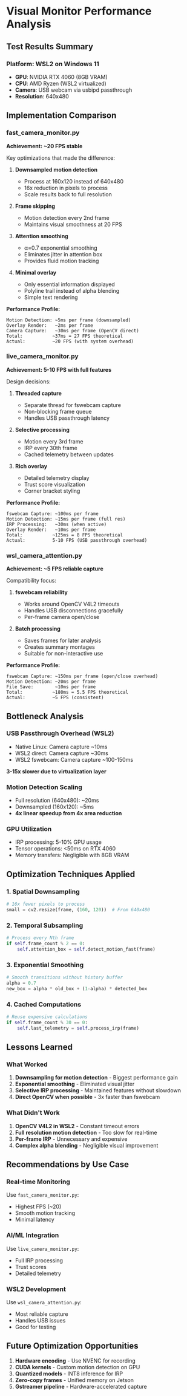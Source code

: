 # Visual Monitor Performance Analysis

## Test Results Summary

### Platform: WSL2 on Windows 11
- **GPU**: NVIDIA RTX 4060 (8GB VRAM)
- **CPU**: AMD Ryzen (WSL2 virtualized)
- **Camera**: USB webcam via usbipd passthrough
- **Resolution**: 640x480

## Implementation Comparison

### fast_camera_monitor.py
**Achievement: ~20 FPS stable**

Key optimizations that made the difference:
1. **Downsampled motion detection**
   - Process at 160x120 instead of 640x480
   - 16x reduction in pixels to process
   - Scale results back to full resolution

2. **Frame skipping**
   - Motion detection every 2nd frame
   - Maintains visual smoothness at 20 FPS

3. **Attention smoothing**
   - α=0.7 exponential smoothing
   - Eliminates jitter in attention box
   - Provides fluid motion tracking

4. **Minimal overlay**
   - Only essential information displayed
   - Polyline trail instead of alpha blending
   - Simple text rendering

**Performance Profile:**
```
Motion Detection: ~5ms per frame (downsampled)
Overlay Render:   ~2ms per frame
Camera Capture:   ~30ms per frame (OpenCV direct)
Total:           ~37ms = 27 FPS theoretical
Actual:          ~20 FPS (with system overhead)
```

### live_camera_monitor.py
**Achievement: 5-10 FPS with full features**

Design decisions:
1. **Threaded capture**
   - Separate thread for fswebcam capture
   - Non-blocking frame queue
   - Handles USB passthrough latency

2. **Selective processing**
   - Motion every 3rd frame
   - IRP every 30th frame
   - Cached telemetry between updates

3. **Rich overlay**
   - Detailed telemetry display
   - Trust score visualization
   - Corner bracket styling

**Performance Profile:**
```
fswebcam Capture: ~100ms per frame
Motion Detection: ~15ms per frame (full res)
IRP Processing:   ~30ms (when active)
Overlay Render:   ~10ms per frame
Total:           ~125ms = 8 FPS theoretical
Actual:          5-10 FPS (USB passthrough overhead)
```

### wsl_camera_attention.py
**Achievement: ~5 FPS reliable capture**

Compatibility focus:
1. **fswebcam reliability**
   - Works around OpenCV V4L2 timeouts
   - Handles USB disconnections gracefully
   - Per-frame camera open/close

2. **Batch processing**
   - Saves frames for later analysis
   - Creates summary montages
   - Suitable for non-interactive use

**Performance Profile:**
```
fswebcam Capture: ~150ms per frame (open/close overhead)
Motion Detection: ~20ms per frame
File Save:        ~10ms per frame
Total:           ~180ms = 5.5 FPS theoretical
Actual:          ~5 FPS (consistent)
```

## Bottleneck Analysis

### USB Passthrough Overhead (WSL2)
- Native Linux: Camera capture ~10ms
- WSL2 direct: Camera capture ~30ms
- WSL2 fswebcam: Camera capture ~100-150ms

**3-15x slower due to virtualization layer**

### Motion Detection Scaling
- Full resolution (640x480): ~20ms
- Downsampled (160x120): ~5ms
- **4x linear speedup from 4x area reduction**

### GPU Utilization
- IRP processing: 5-10% GPU usage
- Tensor operations: <50ms on RTX 4060
- Memory transfers: Negligible with 8GB VRAM

## Optimization Techniques Applied

### 1. Spatial Downsampling
```python
# 16x fewer pixels to process
small = cv2.resize(frame, (160, 120))  # From 640x480
```

### 2. Temporal Subsampling  
```python
# Process every Nth frame
if self.frame_count % 2 == 0:
    self.attention_box = self.detect_motion_fast(frame)
```

### 3. Exponential Smoothing
```python
# Smooth transitions without history buffer
alpha = 0.7
new_box = alpha * old_box + (1-alpha) * detected_box
```

### 4. Cached Computations
```python
# Reuse expensive calculations
if self.frame_count % 30 == 0:
    self.last_telemetry = self.process_irp(frame)
```

## Lessons Learned

### What Worked
1. **Downsampling for motion detection** - Biggest performance gain
2. **Exponential smoothing** - Eliminated visual jitter
3. **Selective IRP processing** - Maintained features without slowdown
4. **Direct OpenCV when possible** - 3x faster than fswebcam

### What Didn't Work
1. **OpenCV V4L2 in WSL2** - Constant timeout errors
2. **Full resolution motion detection** - Too slow for real-time
3. **Per-frame IRP** - Unnecessary and expensive
4. **Complex alpha blending** - Negligible visual improvement

## Recommendations by Use Case

### Real-time Monitoring
Use `fast_camera_monitor.py`:
- Highest FPS (~20)
- Smooth motion tracking
- Minimal latency

### AI/ML Integration
Use `live_camera_monitor.py`:
- Full IRP processing
- Trust scores
- Detailed telemetry

### WSL2 Development
Use `wsl_camera_attention.py`:
- Most reliable capture
- Handles USB issues
- Good for testing

## Future Optimization Opportunities

1. **Hardware encoding** - Use NVENC for recording
2. **CUDA kernels** - Custom motion detection on GPU
3. **Quantized models** - INT8 inference for IRP
4. **Zero-copy frames** - Unified memory on Jetson
5. **Gstreamer pipeline** - Hardware-accelerated capture